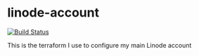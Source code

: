 linode-account
===========

[![Build Status](https://img.shields.io/travis/com/akerl/linode-account.svg)](https://travis-ci.com/akerl/linode-account)

This is the terraform I use to configure my main Linode account

